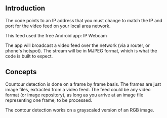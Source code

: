 ## Introduction

The code points to an IP address that you must change to match the IP and port for the video feed on your local area network.

This feed used the free Android app: IP Webcam

The app will broadcast a video feed over the network (via a router, or phone's hotspot). The stream will be in MJPEG format, which is what the code is built to expect.

## Concepts

Countour detection is done on a frame by frame basis. The frames are just image files, extracted from a video feed. The feed could be any video format (or image repository),
as long as you arrive at an image file representing one frame, to be processed.

The contour detection works on a grayscaled version of an RGB image.